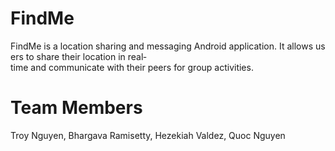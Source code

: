 # FindMe
FindMe is a location sharing and messaging Android application. It allows users to share their location in real­time and communicate with their peers for group activities.

# Team Members
Troy Nguyen, Bhargava Ramisetty, Hezekiah Valdez, Quoc Nguyen
